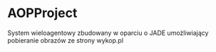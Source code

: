 # AOPProject
System wieloagentowy zbudowany w oparciu o JADE umożliwiający pobieranie obrazów ze strony wykop.pl
